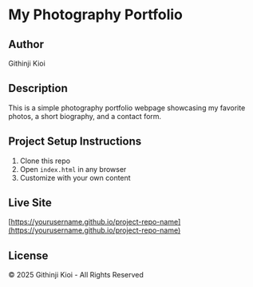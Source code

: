 # My Photography Portfolio

## Author
Githinji Kioi

## Description
This is a simple photography portfolio webpage showcasing my favorite photos, a short biography, and a contact form.

## Project Setup Instructions
1. Clone this repo
2. Open `index.html` in any browser
3. Customize with your own content

## Live Site
[https://yourusername.github.io/project-repo-name](https://yourusername.github.io/project-repo-name)

## License
&copy; 2025 Githinji Kioi - All Rights Reserved

